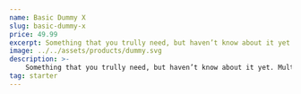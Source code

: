 ```yaml
---
name: Basic Dummy X
slug: basic-dummy-x
price: 49.99
excerpt: Something that you trully need, but haven’t know about it yet
image: ../../assets/products/dummy.svg
description: >-
    Something that you trully need, but haven’t know about it yet. Multiple winner of Community Awarads.
tag: starter
---
```

